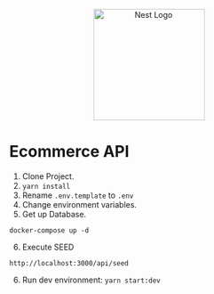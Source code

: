 <p align="center">
  <a href="http://nestjs.com/" target="blank"><img src="https://nestjs.com/img/logo-small.svg" width="200" alt="Nest Logo" /></a>
</p>

# Ecommerce API

1. Clone Project.
2. ```yarn install```
3. Rename ```.env.template``` to ```.env```
4. Change environment variables.
5. Get up Database.
```
docker-compose up -d
```
6. Execute SEED
```
http://localhost:3000/api/seed
```
6. Run dev environment: ```yarn start:dev```